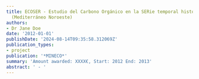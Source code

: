 ```yaml
---
title: ECOSER - Estudio del Carbono Orgánico en la SERie temporal histórica de l’Estartit
  (Mediterráneo Noroeste)
authors:
- Dr Jane Doe
date: '2012-01-01'
publishDate: '2024-08-14T09:35:58.312069Z'
publication_types:
- project
publication: '*MINECO*'
summary: 'Amount awarded: XXXX€, Start: 2012 End: 2013'
abstract: ' - '
---
```

